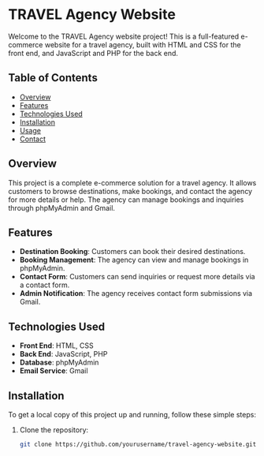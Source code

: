 # TRAVEL Agency Website

Welcome to the TRAVEL Agency website project! This is a full-featured e-commerce website for a travel agency, built with HTML and CSS for the front end, and JavaScript and PHP for the back end.

## Table of Contents

- [Overview](#overview)
- [Features](#features)
- [Technologies Used](#technologies-used)
- [Installation](#installation)
- [Usage](#usage)
- [Contact](#contact)

## Overview

This project is a complete e-commerce solution for a travel agency. It allows customers to browse destinations, make bookings, and contact the agency for more details or help. The agency can manage bookings and inquiries through phpMyAdmin and Gmail.

## Features

- **Destination Booking**: Customers can book their desired destinations.
- **Booking Management**: The agency can view and manage bookings in phpMyAdmin.
- **Contact Form**: Customers can send inquiries or request more details via a contact form.
- **Admin Notification**: The agency receives contact form submissions via Gmail.

## Technologies Used

- **Front End**: HTML, CSS
- **Back End**: JavaScript, PHP
- **Database**: phpMyAdmin
- **Email Service**: Gmail

## Installation

To get a local copy of this project up and running, follow these simple steps:

1. Clone the repository:
   ```bash
   git clone https://github.com/yourusername/travel-agency-website.git
